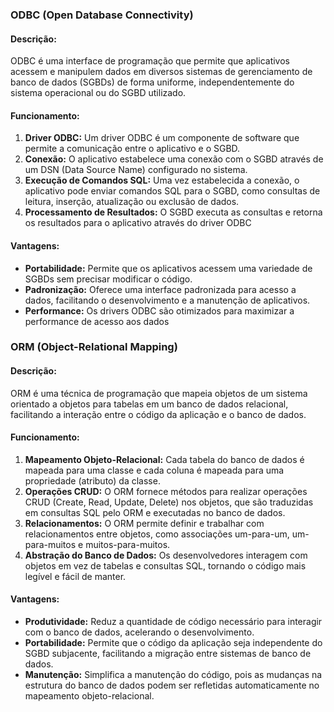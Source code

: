 ### ODBC (Open Database Connectivity)

#### Descrição:
ODBC é uma interface de programação que permite que aplicativos acessem e manipulem dados em diversos sistemas de gerenciamento de banco de dados (SGBDs) de forma uniforme, independentemente do sistema operacional ou do SGBD utilizado.

#### Funcionamento:
1. **Driver ODBC:** Um driver ODBC é um componente de software que permite a comunicação entre o aplicativo e o SGBD.
2. **Conexão:** O aplicativo estabelece uma conexão com o SGBD através de um DSN (Data Source Name) configurado no sistema.
3. **Execução de Comandos SQL:** Uma vez estabelecida a conexão, o aplicativo pode enviar comandos SQL para o SGBD, como consultas de leitura, inserção, atualização ou exclusão de dados.
4. **Processamento de Resultados:** O SGBD executa as consultas e retorna os resultados para o aplicativo através do driver ODBC

#### Vantagens:
- **Portabilidade:** Permite que os aplicativos acessem uma variedade de SGBDs sem precisar modificar o código.
- **Padronização:** Oferece uma interface padronizada para acesso a dados, facilitando o desenvolvimento e a manutenção de aplicativos.
- **Performance:** Os drivers ODBC são otimizados para maximizar a performance de acesso aos dados

### ORM (Object-Relational Mapping)

#### Descrição:
ORM é uma técnica de programação que mapeia objetos de um sistema orientado a objetos para tabelas em um banco de dados relacional, facilitando a interação entre o código da aplicação e o banco de dados.

#### Funcionamento:
1. **Mapeamento Objeto-Relacional:** Cada tabela do banco de dados é mapeada para uma classe e cada coluna é mapeada para uma propriedade (atributo) da classe.
2. **Operações CRUD:** O ORM fornece métodos para realizar operações CRUD (Create, Read, Update, Delete) nos objetos, que são traduzidas em consultas SQL pelo ORM e executadas no banco de dados.
3. **Relacionamentos:** O ORM permite definir e trabalhar com relacionamentos entre objetos, como associações um-para-um, um-para-muitos e muitos-para-muitos.
4. **Abstração do Banco de Dados:** Os desenvolvedores interagem com objetos em vez de tabelas e consultas SQL, tornando o código mais legível e fácil de manter.

#### Vantagens:
- **Produtividade:** Reduz a quantidade de código necessário para interagir com o banco de dados, acelerando o desenvolvimento.
- **Portabilidade:** Permite que o código da aplicação seja independente do SGBD subjacente, facilitando a migração entre sistemas de banco de dados.
- **Manutenção:** Simplifica a manutenção do código, pois as mudanças na estrutura do banco de dados podem ser refletidas automaticamente no mapeamento objeto-relacional.
